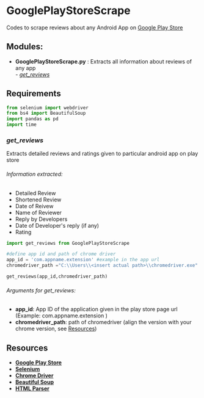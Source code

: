 # GooglePlayStoreScrape

Codes to scrape reviews about any Android App on [Google Play Store](https://play.google.com/store/apps/)

## Modules:
- __GooglePlayStoreScrape.py__ : Extracts all information about reviews of any app
    <br /> - _[get_reviews](#get_reviews)_
 
## Requirements
```python
from selenium import webdriver
from bs4 import BeautifulSoup
import pandas as pd
import time  
```

### *get_reviews*
Extracts detailed reviews and ratings given to particular android app on play store

###### Information extracted:
- Detailed Review
- Shortened Review
- Date of Reivew
- Name of Reviewer
- Reply by Developers
- Date of Developer's reply (if any) 
- Rating

```python
import get_reviews from GooglePlayStoreScrape

#define app id and path of chrome driver
app_id = 'com.appname.extension' #example in the app url
chromedriver_path ="C:\\Users\\<insert actual path>\\chromedriver.exe"

get_reviews(app_id,chromedriver_path)
```

###### Arguments for get_reviews:
- **app_id**: App ID of the application given in the play store page url (Example: com.appname.extension )
- **chromedriver_path**: path of chromedriver (align the version with your chrome version, see [Resources](#resources))

## Resources
 
- **[Google Play Store](https://play.google.com/store/apps/)**
- **[Selenium](https://www.selenium.dev/)**
- **[Chrome Driver](https://chromedriver.chromium.org/)**
- **[Beautiful Soup](https://www.crummy.com/software/BeautifulSoup/bs4/doc/)**
- **[HTML Parser](https://docs.python.org/3/library/html.parser.html)**
    

